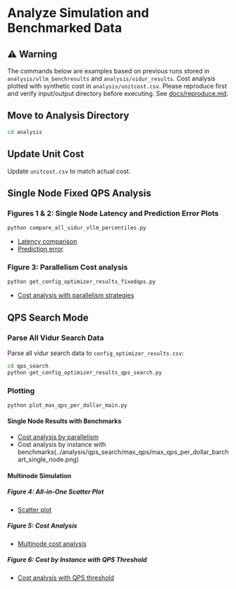 
# Analyze Simulation and Benchmarked Data

## ⚠️ Warning
The commands below are examples based on previous runs stored in `analysis/vllm_benchresults` and `analysis/vidur_results`. Cost analysis plotted with synthetic cost in `analysis/unitcost.csv`. Please reproduce first and verify input/output directory before executing. See [docs/reproduce.md](docs/reproduce.md).

## Move to Analysis Directory
```bash
cd analysis
```

## Update Unit Cost
Update `unitcost.csv` to match actual cost.


## Single Node Fixed QPS Analysis

### Figures 1 & 2: Single Node Latency and Prediction Error Plots
```bash
python compare_all_vidur_vllm_percentiles.py
```

- [Latency comparison](../analysis/vidur_results/qu_brand/fixed_qps/aggregated_p99_latency_comparison.png)
- [Prediction error](../analysis/vidur_results/qu_brand/fixed_qps/aggregated_prediction_error_comparison.png)

### Figure 3: Parallelism Cost analysis
```bash
python get_config_optimizer_results_fixedqps.py
```

- [Cost analysis with parallelism strategies ](../analysis/vidur_results/qu_brand/fixed_qps/parallel_figs/parallelism_strategies_a10g_g5_qps10.0.png)


## QPS Search Mode

### Parse All Vidur Search Data
Parse all vidur search data to `config_optimizer_results.csv`:

```bash
cd qps_search
python get_config_optimizer_results_qps_search.py
```

### Plotting
```bash
python plot_max_qps_per_dollar_main.py
```

#### Single Node Results with Benchmarks
- [Cost analysis by parallelism](../analysis/qps_search/max_qps/parallel_figs/parallelism_strategies_l40s_g6e48.png)
- Cost analysis by instance with benchmarks(../analysis/qps_search/max_qps/max_qps_per_dollar_barchart_single_node.png)

#### Multinode Simulation

##### Figure 4: All-in-One Scatter Plot
- [Scatter plot](../analysis/qps_search/max_qps/max_qps_per_dollar_qps_Qwen_Qwen2.5-1.5B.png)

##### Figure 5: Cost Analysis
- [Multinode cost analysis](../analysis/qps_search/max_qps/max_qps_per_dollar_barchart_multinode.png)

##### Figure 6: Cost by Instance with QPS Threshold
- [Cost analysis with QPS threshold](../analysis/qps_search/max_qps/min_total_cost_qps_per_node_40.png)

